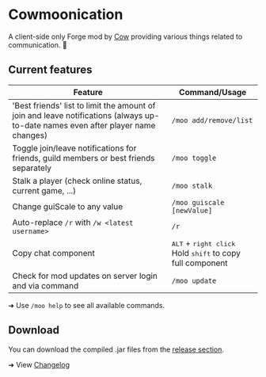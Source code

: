 # Cowmoonication
A client-side only Forge mod by [Cow](https://namemc.com/profile/Cow) providing various things related to communication. :cow2:

## Current features
| Feature                                                                 | Command/Usage                           |
|-------------------------------------------------------------------------|-----------------------------------------|
| 'Best friends' list to limit the amount of join and leave notifications (always up-to-date names even after player name changes) | `/moo add/remove/list`                  |
| Toggle join/leave notifications for friends, guild members or best friends separately | `/moo toggle`             |
| Stalk a player (check online status, current game, ...)                 | `/moo stalk`                            |
| Change guiScale to any value                                            | `/moo guiscale [newValue]`              |
| Auto-replace `/r` with `/w <latest username>`                           | `/r `                                   |
| Copy chat component                                                     | <kbd>ALT</kbd> + <kbd>right click</kbd><br>Hold <kbd>shift</kbd> to copy full component |
| Check for mod updates on server login and via command                   | `/moo update`                           |

➜ Use `/moo help` to see all available commands.

## Download
You can download the compiled .jar files from the [release section](https://github.com/cow-mc/Cowmoonication/releases).

➜ View [Changelog](CHANGELOG.md)
